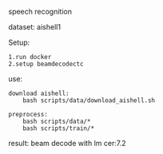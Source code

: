 speech recognition

dataset: aishell1 

Setup:

    1.run docker 
    2.setup beamdecodectc
    
use:

    download aishell:
        bash scripts/data/download_aishell.sh
        
    preprocess:
        bash scripts/data/*
        bash scripts/train/*
        
result:
beam decode with lm cer:7.2 
